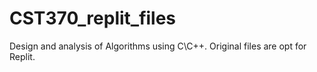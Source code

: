 # CST370_replit_files
Design and analysis of Algorithms using C\C++. Original files are opt for Replit.
